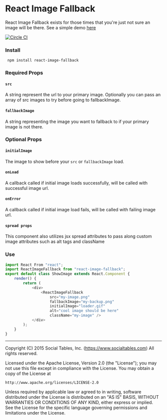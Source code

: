 # React Image Fallback

React Image Fallback exists for those times that you're just not sure an image will be there. See a simple demo <a href="http://socialtables.github.io/react-image-fallback/demo/">here</a>

[![Circle CI](https://circleci.com/gh/socialtables/react-image-fallback.svg?style=svg)](https://circleci.com/gh/socialtables/react-image-fallback)

### Install
` npm install react-image-fallback`

### Required Props

#### `src`
A string represent the url to your primary image. Optionally you can pass an array of src images to try before going to fallbackImage. 

#### `fallbackImage`
A string representing the image you want to fallback to if your primary image is not there.

### Optional Props

#### `initialImage`
The image to show before your `src` or `fallbackImage` load. 

#### `onLoad`
A callback called if initial image loads successfully, will be called with successful image url.

#### `onError`
A callback called if initial image load fails, will be called with failing image url.

#### `spread props`
This component also utilizes jsx spread attributes to pass along custom image attributes such as alt tags and className

### Use

```js
import React From "react";
import ReactImageFallback from "react-image-fallback";
export default class ShowImage extends React.Component {
	render() {
		return (
			<div>
				<ReactImageFallback
					src="my-image.png"
					fallbackImage="my-backup.png"
					initialImage="loader.gif"
					alt="cool image should be here"
					className="my-image" />
			</div>
		);
	}
}
```

- - -

Copyright (C) 2015 Social Tables, Inc. (https://www.socialtables.com) All rights reserved.

Licensed under the Apache License, Version 2.0 (the "License"); you may not use this file except in compliance with the License. You may obtain a copy of the License at

	http://www.apache.org/licenses/LICENSE-2.0

Unless required by applicable law or agreed to in writing, software distributed under the License is distributed on an "AS IS" BASIS, WITHOUT WARRANTIES OR CONDITIONS OF ANY KIND, either express or implied. See the License for the specific language governing permissions and limitations under the License.
